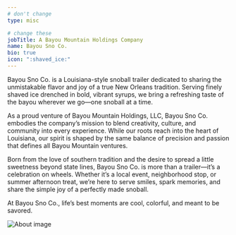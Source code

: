 ```yaml
---
# don't change
type: misc

# change these
jobTitle: A Bayou Mountain Holdings Company
name: Bayou Sno Co.
bio: true
icon: ":shaved_ice:"
---
```




Bayou Sno Co. is a Louisiana-style snoball trailer dedicated to sharing the unmistakable flavor and joy of a true New Orleans tradition. Serving finely shaved ice drenched in bold, vibrant syrups, we bring a refreshing taste of the bayou wherever we go—one snoball at a time.

As a proud venture of Bayou Mountain Holdings, LLC, Bayou Sno Co. embodies the company’s mission to blend creativity, culture, and community into every experience. While our roots reach into the heart of Louisiana, our spirit is shaped by the same balance of precision and passion that defines all Bayou Mountain ventures.

Born from the love of southern tradition and the desire to spread a little sweetness beyond state lines, Bayou Sno Co. is more than a trailer—it’s a celebration on wheels. Whether it’s a local event, neighborhood stop, or summer afternoon treat, we’re here to serve smiles, spark memories, and share the simple joy of a perfectly made snoball.

At Bayou Sno Co., life’s best moments are cool, colorful, and meant to be savored.

![About image](blog1/901.png)
